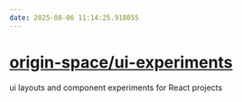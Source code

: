 ```yaml
---
date: 2025-08-06 11:14:25.918855
---
```


# [origin-space/ui-experiments](https://github.com/origin-space/ui-experiments)

ui layouts and component experiments for React projects